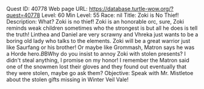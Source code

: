 Quest ID: 40778
Web page URL: https://database.turtle-wow.org/?quest=40778
Level: 60
Min Level: 55
Race: nil
Title: Zoki is No Thief!
Description: What? Zoki is no thief! Zoki is an honorable orc, sure, Zoki reminds weak children sometimes who the strongest is but all he does is tell the truth! Linthea and Daniel are very scrawny and Vhreka just wants to be a boring old lady who talks to the elements. Zoki will be a great warrior just like Saurfang or his brother! Or maybe like Grommash, Matron says he was a Horde hero.$B$BWhy do you insist to annoy Zoki with stolen presents? I didn't steal anything, I promise on my honor! I remember the Matron said one of the snowmen lost their gloves and they found out eventually that they were stolen, maybe go ask them?
Objective: Speak with Mr. Mistletoe about the stolen gifts missing in Winter Veil Vale!
